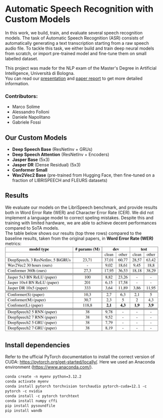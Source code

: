 # Automatic Speech Recognition with Custom Models

In this work, we build, train, and evaluate several speech recognition models. The task of Automatic Speech Recognition (ASR) consists of automatically generating a text transcription starting from a raw speech audio file. To tackle this task, we either build and train deep neural models from scratch, or import pre-trained model and fine-tune them on small labelled dataset. 

This project was made for the NLP exam of the Master's Degree in Artificial Intelligence, Università di Bologna.<br>
You can read our <a href="ASR_presentation.pptx">presentation</a> and <a href="ASR_report.pdf">paper report</a> to get more detailed information.

### Contributors:
- Marco Solime
- Alessandro Folloni
- Daniele Napolitano
- Gabriele Fossi
  
## Our Custom Models
- **Deep Speech Base** (ResNetInv + GRUs)
- **Deep Speech Attention** (ResNetInv + Encoders)
- **Jasper Base** (5x3)
- **Jasper DR** (Dense Residual) (5x3)
- **Conformer Small**
- **Wav2Vec2 Base** (pre-trained from Hugging Face, then fine-tuned on a fraction of LIBRISPEECH and FLEURS datasets)

## Results
We evaluate our models on the LibriSpeech benchmark, and provide results both in Word Error Rate (WER) and Character Error Rate (CER). We did not implement a language model to correct speling mistakes. 
Despite this and training with limited hardware, we are able to achieve decent performances compared to SoTA models.<br>
The table below shows our results (top three rows) compared to the baseline results, taken from the original papers, in **Word Error Rate (WER)** metrics: <br>
<img src="https://github.com/marcosolime/asr-librispeech/blob/main/results_table.png" width=600>





## Install dependencies

Refer to the ufficial PyTorch documentation to install the correct version of CUDA: https://pytorch.org/get-started/locally/. Here we used an Anaconda environment (https://www.anaconda.com/). 

```
conda create -n myenv python=3.12.2
conda activate myenv
conda install pytorch torchvision torchaudio pytorch-cuda=12.1 -c pytorch -c nvidia
conda install -c pytorch torchtext
conda install numpy cffi
pip install pysoundfile
pip install wandb
```
